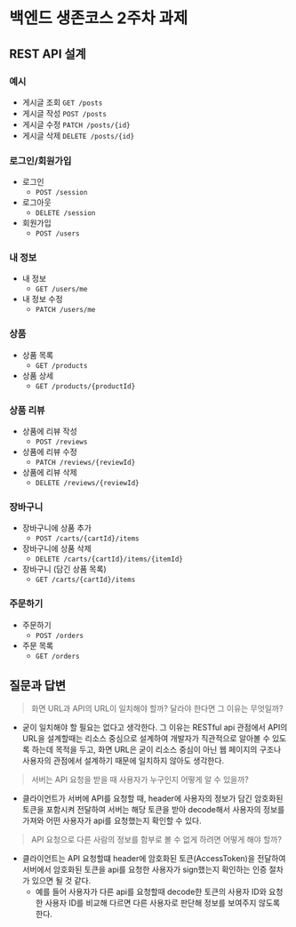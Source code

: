# 백엔드 생존코스 2주차 과제

## REST API 설계

### 예시

- 게시글 조회 `GET /posts`
- 게시글 작성 `POST /posts`
- 게시글 수정 `PATCH /posts/{id}`
- 게시글 삭제 `DELETE /posts/{id}`

### 로그인/회원가입

- 로그인
  - `POST /session`
- 로그아웃
  - `DELETE /session`
- 회원가입
  - `POST /users`

### 내 정보

- 내 정보 
  - `GET /users/me`
- 내 정보 수정 
  - `PATCH /users/me`

### 상품

- 상품 목록
  - `GET /products`
- 상품 상세
  - `GET /products/{productId}`

### 상품 리뷰

- 상품에 리뷰 작성
  - `POST /reviews`
- 상품에 리뷰 수정
  - `PATCH /reviews/{reviewId}`
- 상품에 리뷰 삭제
  - `DELETE /reviews/{reviewId}`

### 장바구니

- 장바구니에 상품 추가
  - `POST /carts/{cartId}/items`
- 장바구니에 상품 삭제
  - `DELETE /carts/{cartId}/items/{itemId}`
- 장바구니 (담긴 상품 목록)
  - `GET /carts/{cartId}/items`

### 주문하기

- 주문하기
  - `POST /orders`
- 주문 목록
  - `GET /orders`

## 질문과 답변

> 화면 URL과 API의 URL이 일치해야 할까? 달라야 한다면 그 이유는 무엇일까?
- 굳이 일치해야 할 필요는 없다고 생각한다. 그 이유는 RESTful api 관점에서 API의 URL을 설계할때는 리소스 중심으로 설계하여 개발자가 직관적으로 알아볼 수 있도록 하는데 목적을 두고, 화면 URL은 굳이 리소스 중심이 아닌 웹 페이지의 구조나 사용자의 관점에서 설계하기 때문에 일치하지 않아도 생각한다.

> 서버는 API 요청을 받을 때 사용자가 누구인지 어떻게 알 수 있을까?
- 클라이언트가 서버에 API를 요청할 때, header에 사용자의 정보가 담긴 암호화된 토큰을 포함시켜 전달하여 서버는 해당 토큰을 받아 decode해서 사용자의 정보를 가져와 어떤 사용자가 api를 요청했는지 확인할 수 있다.

> API 요청으로 다른 사람의 정보를 함부로 볼 수 없게 하려면 어떻게 해야 할까?
- 클라이언트는 API 요청할떄 header에 암호화된 토큰(AccessToken)을 전달하여 서버에서 암호화된 토큰을 api를 요청한 사용자가 sign했는지 확인하는 인증 절차가 있으면 될 것 같다.
  - 예를 들어 사용자가 다른 api를 요청할때 decode한 토큰의 사용자 ID와 요청한 사용자 ID를 비교해 다르면 다른 사용자로 판단해 정보를 보여주지 않도록 한다.

